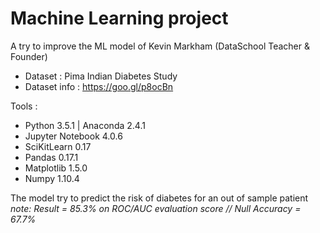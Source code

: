 # Machine Learning project

A try to improve the ML model of Kevin Markham (DataSchool Teacher & Founder)

- Dataset : Pima Indian Diabetes Study
- Dataset info : https://goo.gl/p8ocBn

Tools :
- Python 3.5.1 | Anaconda 2.4.1
- Jupyter Notebook 4.0.6
- SciKitLearn 0.17
- Pandas 0.17.1
- Matplotlib 1.5.0
- Numpy 1.10.4

 The model try to predict the risk of diabetes for an out of sample patient </br>
 *note: Result = 85.3% on ROC/AUC evaluation score // Null Accuracy = 67.7%*
